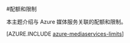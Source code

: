 <properties 
	pageTitle="媒体服务配额和限制" 
	description="本主题介绍与 Azure 媒体服务关联的配额和限制。" 
	services="media-services" 
	documentationCenter="" 
	authors="juliako" 
	manager="erikre" 
	editor=""/>  


<tags 
	ms.service="media-services" 
	ms.workload="media" 
	ms.tgt_pltfrm="na" 
	ms.devlang="na" 
	ms.topic="article" 
	ms.date="09/26/2016" 
	wacn.date="08/22/2016" 
	ms.author="juliako"/>



#配额和限制

本主题介绍与 Azure 媒体服务关联的配额和限制。

[AZURE.INCLUDE [azure-mediaservices-limits](../../includes/azure-mediaservices-limits.md)]

<!---HONumber=Mooncake_0815_2016-->